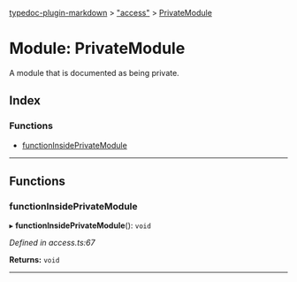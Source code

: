 [typedoc-plugin-markdown](../README.md) > ["access"](../modules/_access_.md) > [PrivateModule](../modules/_access_.privatemodule.md)

# Module: PrivateModule

A module that is documented as being private.

## Index

### Functions

* [functionInsidePrivateModule](_access_.privatemodule.md#functioninsideprivatemodule)

---

## Functions
<a id="functioninsideprivatemodule"></a>

###  functionInsidePrivateModule

▸ **functionInsidePrivateModule**(): `void`

*Defined in access.ts:67*

**Returns:** `void`

___

